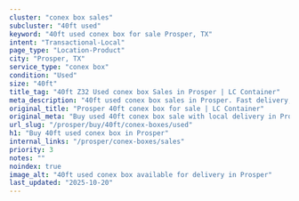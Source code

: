 ```yaml
---
cluster: "conex box sales"
subcluster: "40ft used"
keyword: "40ft used conex box for sale Prosper, TX"
intent: "Transactional-Local"
page_type: "Location-Product"
city: "Prosper, TX"
service_type: "conex box"
condition: "Used"
size: "40ft"
title_tag: "40ft Z32 Used conex box Sales in Prosper | LC Container"
meta_description: "40ft used conex box sales in Prosper. Fast delivery, competitive pricing. Serving conex boxes area. Quote ID: C3T. Call (214) 524-4168 for your free quote today."
original_title: "Prosper 40ft conex box for sale | LC Container"
original_meta: "Buy used 40ft conex box sale with local delivery in Prosper, TX. LC Container — local Since 2003. Request a fast quote today."
url_slug: "/prosper/buy/40ft/conex-boxes/used"
h1: "Buy 40ft used conex box in Prosper"
internal_links: "/prosper/conex-boxes/sales"
priority: 3
notes: ""
noindex: true
image_alt: "40ft used conex box available for delivery in Prosper"
last_updated: "2025-10-20"
---
```


<!-- TODO: Add unique city/inventory copy, images, and internal links here. -->

